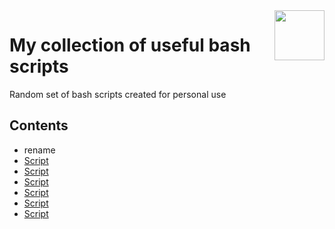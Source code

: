
<img src="https://upload.wikimedia.org/wikipedia/commons/thumb/4/4b/Bash_Logo_Colored.svg/2048px-Bash_Logo_Colored.svg.png" align="right" width="80">

# My collection of useful bash scripts

Random set of bash scripts created for personal use

## Contents
* rename
* [Script](https://example.com)
* [Script](https://example.com)
* [Script](https://example.com)
* [Script](https://example.com)
* [Script](https://example.com)
* [Script](https://example.com)


